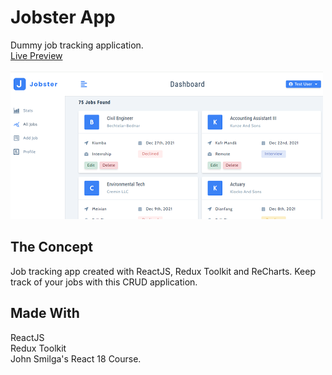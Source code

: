 # Jobster App

Dummy job tracking application.<br/>
[Live Preview](https://reactapp-jobster.netlify.app/)
<br/><br/>
![screenshot](./src/assets/jobster-app.png)

## The Concept

Job tracking app created with ReactJS, Redux Toolkit and ReCharts.
Keep track of your jobs with this CRUD application.

## Made With

ReactJS<br/>
Redux Toolkit<br/>
John Smilga's React 18 Course.
